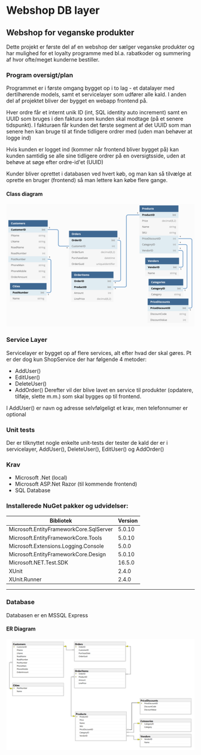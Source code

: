 # Webshop DB layer

## Webshop for veganske produkter
Dette projekt er første del af en webshop der sælger veganske produkter og har mulighed for et loyalty programme med bl.a. rabatkoder og summering af hvor ofte/meget kunderne bestiller.

### Program oversigt/plan
Programmet er i første omgang bygget op i to lag - et datalayer med dertilhørende models, samt et servicelayer som udfører alle kald.
I anden del af projektet bliver der bygget en webapp frontend på.

Hver ordre får et internt unik ID (int, SQL identity auto increment) samt en UUID som bruges i den faktura som kunden skal modtage (på et senere tidspunkt). I fakturaen får kunden det første segment af det UUID som man senere hen kan bruge til at finde tidligere ordrer med (uden man behøver at logge ind)

Hvis kunden er logget ind (kommer når frontend bliver bygget på) kan kunden samtidig se alle sine tidligere ordrer på en oversigtsside, uden at behøve at søge efter ordre-id'et (UUID)

Kunder bliver oprettet i databasen ved hvert køb, og man kan så tilvælge at oprette en bruger (frontend) så man lettere kan købe flere gange. 

#### Class diagram
![ER diagram over klasser](https://github.com/Thoroughbreed/H3-Webshop/blob/feature/Webshop_Class_Diagram.png?raw=true)

### Service Layer
Servicelayer er bygget op af flere services, alt efter hvad der skal gøres. 
Pt er der dog kun ShopService der har følgende 4 metoder:
- AddUser()
- EditUser()
- DeleteUser()
- AddOrder()
Derefter vil der blive lavet en service til produkter (opdatere, tilføje, slette m.m.) som skal bygges op til frontend.

I AddUser() er navn og adresse selvfølgeligt et krav, men telefonnumer er optional

### Unit tests
Der er tilknyttet nogle enkelte unit-tests der tester de kald der er i servicelayer, AddUser(), DeleteUser(), EditUser() og AddOrder()

### Krav
- Microsoft .Net (local)
- Microsoft ASP.Net Razor (til kommende frontend)
- SQL Database

### Installerede NuGet pakker og udvidelser:
|Bibliotek|Version|
|-|-|
|Microsoft.EntityFrameworkCore.SqlServer|5.0.10|
|Microsoft.EntityFrameworkCore.Tools|5.0.10|
|Microsoft.Extensions.Logging.Console|5.0.0|
|Microsoft.EntityFrameworkCore.Design|5.0.10|
|Microsoft.NET.Test.SDK|16.5.0|
|XUnit|2.4.0|
|XUnit.Runner|2.4.0|
---
### Database
Databasen er en MSSQL Express
#### ER Diagram
![ER diagram over databasen](https://github.com/Thoroughbreed/H3-Webshop/blob/feature/ER%20Diagram%20WebShop.png?raw=true)
